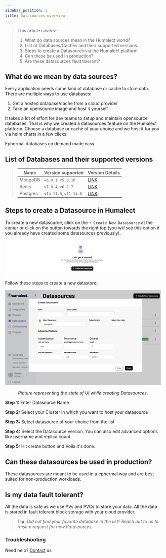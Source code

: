 ```yaml
---
sidebar_position: 1
title: Datasources overview
---
```

> This article covers:-
> 1. What do data sources mean in the Humalect world?
> 2. List of Databases/Caches and their supported versions.
> 3. Steps to create a Datasource via the Humalect platform
> 4. Can these be used in production?
> 6. Are these datasources fault tolerant?

## What do we mean by data sources?

Every application needs some kind of database or cache to store data. There are multiple ways to use databases:
1. Get a hosted database/cache from a cloud provider
2. Take an opensource image and host it yourself

It takes a lot of effort for dev teams to setup and maintain opensource databases. That is why we created a datasources feature on the Humalect platform. Choose a database or cache of your choice and we host it for you via helm charts in a few clicks.

Ephermal databases on demand made easy.


## List of Databases and their supported versions

> | Name     | Version supported        | Version Details |
> | -------- | ------------------------ | -- |
> | MongoDB  | `v6.0.1`, `v5.0.10` | [LINK](https://www.mongodb.com/evolved) |
> | Redis    | `v7.0.4`, `v6.2.7`       |[LINK](https://redis.io/download/#:~:text=Stable%20(6.2.6)) |
> | Postgres | `v14.11.0`,  `v11.14.0`  |[LINK](https://www.postgresql.org/support/versioning/) |

## Steps to create a Datasource in Humalect

To create a new datasource, click on the `+ Create New Datasource` at the center or click on the button towards the right top (you will see this option if you already have created some datasources previously).

![create-datasource](./../../static/img/create-datasource.png)

Follow these steps to create a new datastore:

![create-mongo-datasource](./../../static/img/create-mongo-datasource.png)

<center><i>Picture representing the state of UI while creating Datasources.</i></center>


**Step 1:** Enter Datasource Name

**Step 2:** Select your Cluster in which you want to host your datasource

**Step 3:** Select datasource of your choice from the list

**Step 4:** Select the Datasource version. You can also edit advanced options like username and replica count.

**Step 5:** Hit create button and Voila it's done.

## Can these datasources be used in production?

These datasources are meant to be used in a ephermal way and are best suited for non-production workloads.

## Is my data fault tolerant?

All the data is safe as we use PVs and PVCs to store your data. All the data is stored in fault tolerant block storage with your cloud provider.


> **Tip:**
> *Did not find your favorite database in the list? Reach out to us to raise a request for new datasources.*

### Troubleshooting
Need help? [Contact](./../Contact-us/reach-out-to-us) us

